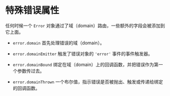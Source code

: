 # 特殊错误属性

任何时候一个 `Error` 对象通过了域（domain）路由，一些额外的字段会被添加到它上面。

* `error.domain` 首先处理错误的域（domain）。

* `error.domainEmitter` 触发了错误对象的 `'error'` 事件的事件触发器。

* `error.domainBound` 绑定在域（domain）上的回调函数，并把错误作为第一个参数传过去。

* `error.domainThrown` 一个布尔值，指示错误是否被抛出、触发或传递给绑定的回调函数。